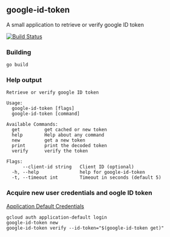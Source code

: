 ## google-id-token

A small application to retrieve or verify google ID token

[![Build Status](https://travis-ci.org/grepplabs/google-id-token.svg?branch=master)](https://travis-ci.org/grepplabs/google-id-token)

### Building

	go build

### Help output

    Retrieve or verify google ID token

    Usage:
      google-id-token [flags]
      google-id-token [command]

    Available Commands:
      get         get cached or new token
      help        Help about any command
      new         get a new token
      print       print the decoded token
      verify      verify the token

    Flags:
          --client-id string   Client ID (optional)
      -h, --help               help for google-id-token
      -t, --timeout int        Timeout in seconds (default 5)


### Acquire new user credentials and oogle ID token
[Application Default Credentials](https://cloud.google.com/sdk/gcloud/reference/auth/application-default/login)

    gcloud auth application-default login
    google-id-token new
    google-id-token verify --id-token="$(google-id-token get)"
